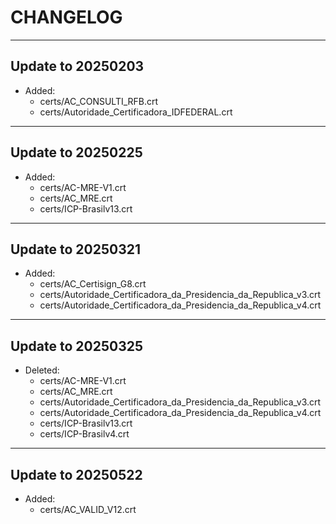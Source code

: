 # CHANGELOG

----

## Update to 20250203

- Added:
  - certs/AC_CONSULTI_RFB.crt
  - certs/Autoridade_Certificadora_IDFEDERAL.crt

----

## Update to 20250225

- Added:
  - certs/AC-MRE-V1.crt
  - certs/AC_MRE.crt
  - certs/ICP-Brasilv13.crt

----

## Update to 20250321

- Added:
  - certs/AC_Certisign_G8.crt
  - certs/Autoridade_Certificadora_da_Presidencia_da_Republica_v3.crt
  - certs/Autoridade_Certificadora_da_Presidencia_da_Republica_v4.crt

----

## Update to 20250325

- Deleted:
  - certs/AC-MRE-V1.crt
  - certs/AC_MRE.crt
  - certs/Autoridade_Certificadora_da_Presidencia_da_Republica_v3.crt
  - certs/Autoridade_Certificadora_da_Presidencia_da_Republica_v4.crt
  - certs/ICP-Brasilv13.crt
  - certs/ICP-Brasilv4.crt

----

## Update to 20250522

- Added:
  - certs/AC_VALID_V12.crt

